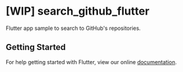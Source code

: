 # [WIP] search_github_flutter

Flutter app sample to search to GitHub&#x27;s repositories.

## Getting Started

For help getting started with Flutter, view our online
[documentation](http://flutter.io/).
